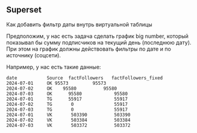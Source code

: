 ## Superset

Как добавить фильтр даты внутрь виртуальной таблицы

Предположим, у нас есть задача сделать график big number, который показывал бы сумму подписчиков на текущий день (последнюю дату). При этом на график должны действовать фильтры по дате и по источнику (соцсети).

Например, у нас есть такие данные:

    date           Source  factFollowers   factFollowers_fixed
    2024-07-01     OK 95573	        95573
    2024-07-02     OK	 95580	        95580
    2024-07-03     OK	   95580	        95580
    2024-07-01     TG	   55917	        55917
    2024-07-02     TG	    0	            55917
    2024-07-03     TG	    0	            55917
    2024-07-01     VK	    503390	        503390
    2024-07-02     VK	    503384	        503384
    2024-07-03     VK	    503372	        503372
